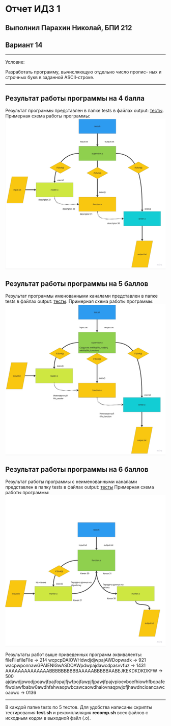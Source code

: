 # Отчет ИДЗ 1
## Выполнил Парахин Николай, БПИ 212
## Вариант 14

---
Условие: 

Разработать программу, вычисляющую отдельно число пропис- ных и строчных букв в заданной ASCII-строке.

---
## Результат работы программы на 4 балла
Результат программы представлен в папке tests в файлах output: [тесты](for4/tests). 
Примерная схема работы программы:
![img](kpo-2.jpg)


## Результат работы программы на 5 баллов
Результат программы именованными каналами представлен в папке tests в файлах output: [тесты](for5/tests). 
Примерная схема работы программы:
![img](kpo-3.jpg)

## Результат работы программы на 6 баллов
Результат работы программы с неименованными каналами представлен в папку tests в файлах output: [тесты](for6/tests)
Примерная схема работы программы:
![img](kpo-4.jpg)

Результаты работ выше приведенных программ эквиваленты:
fileFilefileFile -> 2   14  
wcpcpDAIOWHdwdjdjwpajAWDopwadk -> 9   21  
wacpwponnawGPAIENIGwASDOAWpdwpajdawcdpasvvfuz -> 14  31  
AAAAAAAAAAAAAABBBBBBBBBBAAAAABBBBBAABEJKEKDKDKDKFW -> 50  0   
ajdawdjpwodjpoawjfpajfopajfjwfpojfawpjfjpawjfpajvpioevboefhiowhfbopafefiwoiawfbabw0awdhfahwaopwbcawcaowdhaiovnaqpwjofjhawdncioancawcoaowc -> 0   136 

---

В каждой папке tests по 5 тестов. Для удобства написаны скрипты тестирования __test.sh__ и рекомплиляция __recomp.sh__ всех файлов с исходным кодом в выходной файл (.o).